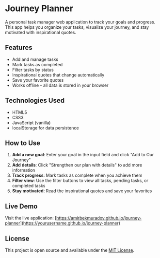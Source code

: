 # Journey Planner

A personal task manager web application to track your goals and progress. This app helps you organize your tasks, visualize your journey, and stay motivated with inspirational quotes.

## Features

- Add and manage tasks
- Mark tasks as completed
- Filter tasks by status
- Inspirational quotes that change automatically
- Save your favorite quotes
- Works offline - all data is stored in your browser

## Technologies Used

- HTML5
- CSS3
- JavaScript (vanilla)
- localStorage for data persistence

## How to Use

1. **Add a new goal**: Enter your goal in the input field and click "Add to Our Journey"
2. **Add details**: Click "Strengthen our plan with details" to add more information
3. **Track progress**: Mark tasks as complete when you achieve them
4. **Filter view**: Use the filter buttons to view all tasks, pending tasks, or completed tasks
5. **Stay motivated**: Read the inspirational quotes and save your favorites

## Live Demo

Visit the live application: [https://amirbekmuradov.github.io/journey-planner](https://yourusername.github.io/journey-planner)

## License

This project is open source and available under the [MIT License](LICENSE).
